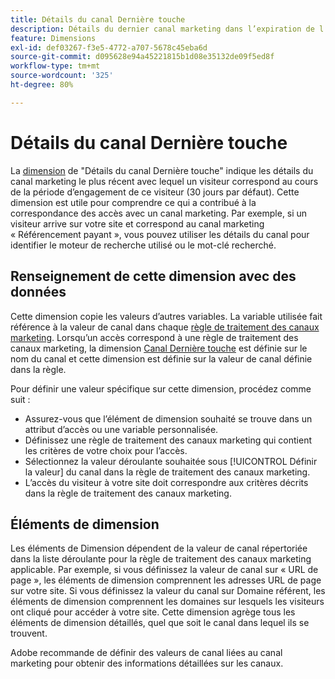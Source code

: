 ```yaml
---
title: Détails du canal Dernière touche
description: Détails du dernier canal marketing dans l’expiration de l’engagement du visiteur.
feature: Dimensions
exl-id: def03267-f3e5-4772-a707-5678c45eba6d
source-git-commit: d095628e94a45221815b1d08e35132de09f5ed8f
workflow-type: tm+mt
source-wordcount: '325'
ht-degree: 80%

---
```


# Détails du canal Dernière touche

La [dimension](overview.md) de &quot;Détails du canal Dernière touche&quot; indique les détails du canal marketing le plus récent avec lequel un visiteur correspond au cours de la période d’engagement de ce visiteur (30 jours par défaut). Cette dimension est utile pour comprendre ce qui a contribué à la correspondance des accès avec un canal marketing. Par exemple, si un visiteur arrive sur votre site et correspond au canal marketing « Référencement payant », vous pouvez utiliser les détails du canal pour identifier le moteur de recherche utilisé ou le mot-clé recherché.

## Renseignement de cette dimension avec des données

Cette dimension copie les valeurs d’autres variables. La variable utilisée fait référence à la valeur de canal dans chaque [règle de traitement des canaux marketing](/help/admin/admin/c-manage-report-suites/c-edit-report-suites/marketing-channels/c-rules.md). Lorsqu’un accès correspond à une règle de traitement des canaux marketing, la dimension [Canal Dernière touche](last-touch-channel.md) est définie sur le nom du canal et cette dimension est définie sur la valeur de canal définie dans la règle.

Pour définir une valeur spécifique sur cette dimension, procédez comme suit :

* Assurez-vous que l’élément de dimension souhaité se trouve dans un attribut d’accès ou une variable personnalisée.
* Définissez une règle de traitement des canaux marketing qui contient les critères de votre choix pour l’accès.
* Sélectionnez la valeur déroulante souhaitée sous [!UICONTROL Définir la valeur] du canal dans la règle de traitement des canaux marketing.
* L’accès du visiteur à votre site doit correspondre aux critères décrits dans la règle de traitement des canaux marketing.

## Éléments de dimension

Les éléments de Dimension dépendent de la valeur de canal répertoriée dans la liste déroulante pour la règle de traitement des canaux marketing applicable. Par exemple, si vous définissez la valeur de canal sur « URL de page », les éléments de dimension comprennent les adresses URL de page sur votre site. Si vous définissez la valeur du canal sur Domaine référent, les éléments de dimension comprennent les domaines sur lesquels les visiteurs ont cliqué pour accéder à votre site. Cette dimension agrège tous les éléments de dimension détaillés, quel que soit le canal dans lequel ils se trouvent.

Adobe recommande de définir des valeurs de canal liées au canal marketing pour obtenir des informations détaillées sur les canaux.
